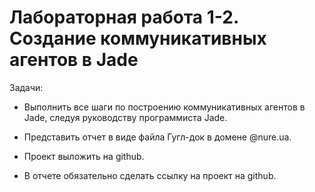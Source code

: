 # Лабораторная работа 1-2. Создание коммуникативных агентов в Jade

Задачи:
* Выполнить все шаги по построению коммуникативных агентов в Jade, следуя руководству программиста Jade.

* Представить отчет в виде файла Гугл-док в домене @nure.ua.

* Проект выложить на github.

* В отчете обязательно сделать ссылку на проект на github.